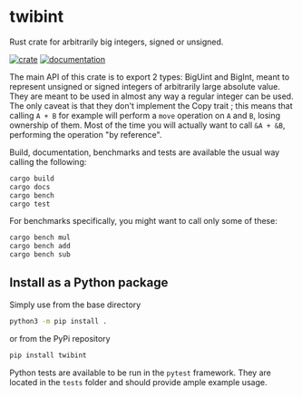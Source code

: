 # twibint
Rust crate for arbitrarily big integers, signed or unsigned.

[![crate](https://img.shields.io/crates/v/twibint.svg)](https://crates.io/crates/twibint)
[![documentation](https://docs.rs/twibint/badge.svg)](https://docs.rs/twibint)


The main API of this crate is to export 2 types: BigUint and BigInt, 
meant to represent unsigned or signed integers of arbitrarily large
absolute value. They are meant to be used in almost any way a regular 
integer can be used. The only caveat is that they don't implement the 
Copy trait ; this means that calling `A + B` for example will perform
a `move` operation on `A` and `B`, losing ownership of them. Most of the 
time you will actually want to call `&A + &B`, performing the operation
"by reference".

Build, documentation, benchmarks and tests are available the usual way calling
the following:

```bash
cargo build
cargo docs
cargo bench
cargo test
```

For benchmarks specifically, you might want to call only some of these:
```bash
cargo bench mul
cargo bench add
cargo bench sub
```

## Install as a Python package
Simply use from the base directory
```bash
python3 -m pip install .
```

or from the PyPi repository
```bash
pip install twibint
```

Python tests are available to be run in the `pytest` framework. They are located
in the `tests` folder and should provide ample example usage.
